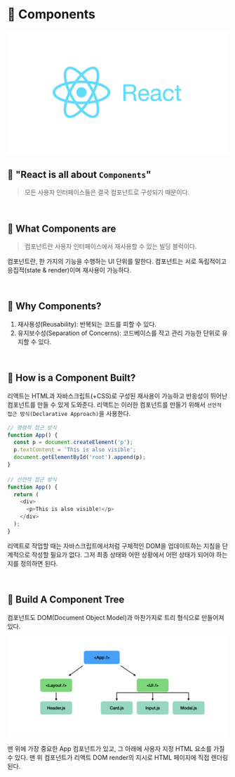 # 🔵 Components

![React Logo](../image/react-logo.jpeg)

## 🔹 "React is all about `Components`"

> 모든 사용자 인터페이스들은 결국 컴포넌트로 구성되기 때문이다.

<br/>

## 🔹 What Components are

> 컴포넌트란 사용자 인터페이스에서 재사용할 수 있는 빌딩 블럭이다.

컴포넌트란, 한 가지의 기능을 수행하는 UI 단위를 말한다. 컴포넌트는 서로 독립적이고 응집적(state & render)이며 재사용이 가능하다.

<br/>

## 🔹 Why Components?

1. 재사용성(Reusability): 반복되는 코드를 피할 수 있다.
2. 유지보수성(Separation of Concerns): 코드베이스를 작고 관리 가능한 단위로 유지할 수 있다.

<br/>

## 🔹 How is a Component Built?

리액트는 HTML과 자바스크립트(+CSS)로 구성된 재사용이 가능하고 반응성이 뛰어난 컴포넌트를 만들 수 있게 도와준다. 리액트는 이러한 컴포넌트를 만들기 위해서 `선언적 접근 방식(Declarative Approach)`을 사용한다.

```js
// 명령적 접근 방식
function App() {
  const p = document.createElement('p');
  p.textContent = 'This is also visible';
  document.getElementById('root').append(p);
}

// 선언적 접근 방식
function App() {
  return (
    <div>
      <p>This is also visible!</p>
    </div>
  );
}
```

리액트로 작업할 때는 자바스크립트에서처럼 구체적인 DOM을 업데이트하는 지침을 단계적으로 작성할 필요가 없다. 그저 최종 상태와 어떤 상황에서 어떤 상태가 되어야 하는지를 정의하면 된다.

<br/>

## 🔹 Build A Component Tree

컴포넌트도 DOM(Document Object Model)과 마찬가지로 트리 형식으로 만들어져 있다.

![ComponentTree](../image/react-component.jpeg)

맨 위에 가장 중요한 App 컴포넌트가 있고, 그 아래에 사용자 지정 HTML 요소를 가질 수 있다. 맨 위 컴포넌트가 리액트 DOM render의 지시로 HTML 페이지에 직접 렌더링된다.
